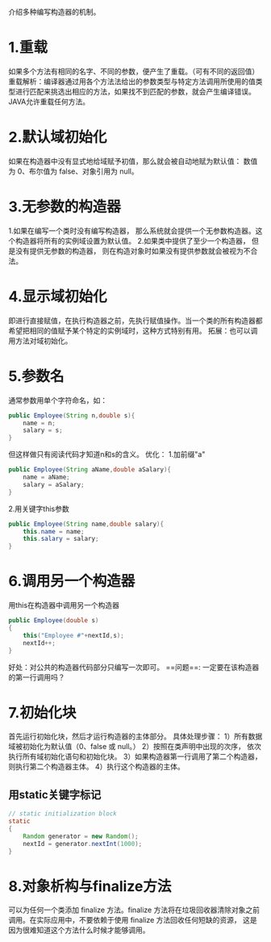 介绍多种编写构造器的机制。
# 1.重载
如果多个方法有相同的名字、不同的参数，便产生了重载。（可有不同的返回值）
重载解析：编译器通过用各个方法法给出的参数类型与特定方法调用所使用的值类型进行匹配来挑选出相应的方法，如果找不到匹配的参数，就会产生编译错误。
JAVA允许重载任何方法。


# 2.默认域初始化
如果在构造器中没有显式地给域赋予初值，那么就会被自动地赋为默认值： 数值为 0、布尔值为 false、对象引用为 null。



# 3.无参数的构造器
1.如果在编写一个类时没有编写构造器， 那么系统就会提供一个无参数构造器。这个构造器将所有的实例域设置为默认值。
2.如果类中提供了至少一个构造器， 但是没有提供无参数的构造器， 则在构造对象时如果没有提供参数就会被视为不合法。


# 4.显示域初始化
即进行直接赋值，在执行构造器之前，先执行赋值操作。当一个类的所有构造器都希望把相同的值赋予某个特定的实例域时，这种方式特别有用。
拓展：也可以调用方法对域初始化。




# 5.参数名
通常参数用单个字符命名，如：
```java
public Employee(String n,double s){
    name = n;
    salary = s;
}
```
但这样做只有阅读代码才知道n和s的含义。
优化：
1.加前缀"a"
```java
public Employee(String aName,double aSalary){
    name = aName;
    salary = aSalary;
}
```

2.用关键字this参数
```java
public Employee(String name,double salary){
    this.name = name;
    this.salary = salary;
}
```


# 6.调用另一个构造器
用this在构造器中调用另一个构造器
```java
public Employee(double s)
{
    this("Employee #"+nextId,s);
    nextId++;
}
```
好处：对公共的构造器代码部分只编写一次即可。
==问题==: 一定要在该构造器的第一行调用吗？ 


# 7.初始化块
首先运行初始化块，然后才运行构造器的主体部分。
具体处理步骤：
1）所有数据域被初始化为默认值（0、false 或 null。）
2）按照在类声明中出现的次序， 依次执行所有域初始化语句和初始化块。
3）如果构造器第一行调用了第二个构造器，则执行第二个构造器主体。
4）执行这个构造器的主体。

## 用static关键字标记
```java
// static initialization block
static  
{
    Random generator = new Random();
    nextId = generator.nextInt(1000);
}
```


# 8.对象析构与finalize方法
可以为任何一个类添加 finalize 方法。finalize 方法将在垃圾回收器清除对象之前调用。在实际应用中，不要依赖于使用 finalize 方法回收任何短缺的资源， 这是因为很难知道这个方法什么时候才能够调用。